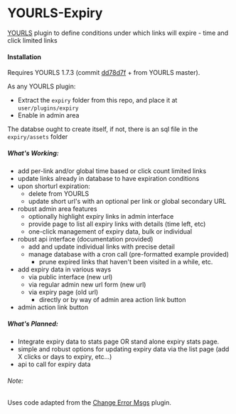 # YOURLS-Expiry
[YOURLS](https://github.com/YOURLS/YOURLS) plugin to define conditions under which links will expire - time and click limited links

#### Installation
Requires YOURLS 1.7.3 (commit [dd78d7f](https://github.com/YOURLS/YOURLS/commit/dd78d7f226017b8dbba4f2e9ee4baafe759a7dee) + from YOURLS master). 
 
As any YOURLS plugin:
-  Extract the `expiry` folder from this repo, and place it at `user/plugins/expiry`
-  Enable in admin area

The databse ought to create itself, if not, there is an sql file in the `expiry/assets` folder
##### What's Working:
-  add per-link and/or global time based or click count limited links
-  update links already in database to have expiration conditions
-  upon shorturl expiration:
    - delete from YOURLS 
    - update short url's with an optional per link or global secondary URL
-  robust admin area features
   - optionally highlight expiry links in admin interface
   - provide page to list all expiry links with details (time left, etc)
   - one-click management of expiry data, bulk or individual
-  robust api interface (documentation provided)
   - add and update individual links with precise detail
   - manage database with a cron call (pre-formatted example provided)
      - prune expired links that haven't been visited in a while, etc.
- add expiry data in various ways
   - via public interface (new url)
   - via regular admin new url form (new url)
   - via expiry page (old url)
      - directly or by way of admin area action link button
- admin action link button

##### What's Planned:
-  Integrate expiry data to stats page OR stand alone expiry stats page.
-  simple and robust options for updating expiry data via the list page (add X clicks or days to expiry, etc...)
-  api to call for expiry data

###### Note: 
 Uses code adapted from the [Change Error Msgs](https://github.com/adigitalife/yourls-change-error-messages) plugin.
